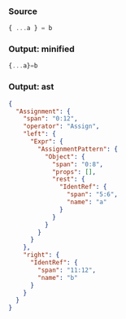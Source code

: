 ### Source
```js parse:expr
{ ...a } = b
```

### Output: minified
```js
{...a}=b
```

### Output: ast
```json
{
  "Assignment": {
    "span": "0:12",
    "operator": "Assign",
    "left": {
      "Expr": {
        "AssignmentPattern": {
          "Object": {
            "span": "0:8",
            "props": [],
            "rest": {
              "IdentRef": {
                "span": "5:6",
                "name": "a"
              }
            }
          }
        }
      }
    },
    "right": {
      "IdentRef": {
        "span": "11:12",
        "name": "b"
      }
    }
  }
}
```
